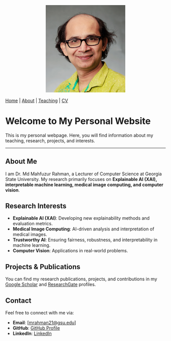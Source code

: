 <p align="center">
  <img src="images/faculty_headshot.jpg" width="250" alt="Profile Picture">
</p>



[Home](README.md)     |     [About](README.md)     |      [Teaching](teaching.md)     |      [CV](images/CV_Md_Mahfuzur_Rahman_Jan_12_2025.pdf) 


# Welcome to My Personal Website

This is my personal webpage. Here, you will find information about my teaching, research, projects, and interests.

--- 
## About Me
I am Dr. Md Mahfuzur Rahman, a Lecturer of Computer Science at Georgia State University. My research primarily focuses on **Explainable AI (XAI), interpretable machine learning, medical image computing, and computer vision**.

## Research Interests
- **Explainable AI (XAI)**: Developing new explainability methods and evaluation metrics.
- **Medical Image Computing**: AI-driven analysis and interpretation of medical images.
- **Trustworthy AI**: Ensuring fairness, robustness, and interpretability in machine learning.
- **Computer Vision**: Applications in real-world problems.


## Projects & Publications
You can find my research publications, projects, and contributions in my [Google Scholar](https://scholar.google.com/citations?user=pTlFm6IAAAAJ&hl=en&oi=ao) and [ResearchGate](https://www.researchgate.net/profile/Md-Mahfuzur-Rahman-15) profiles.

## Contact
Feel free to connect with me via:
- **Email**: [mrahman21@gsu.edu]
- **GitHub**: [GitHub Profile](https://github.com/mmrahman21)
- **LinkedIn**: [LinkedIn](https://www.linkedin.com/in/mrahman22/)
  
